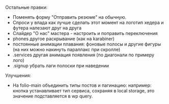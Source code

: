 

Остальные правки:
- Поменять форму "Отправить резюме" на обычную.
- Спроси у влада как лучше сделать этот момент на логотип хедера и футера налезают друг на друга
- Слайдер "О нас" мастера - настроить и поправить переключения
- phones другое раскрывание (как на karabiner)
- постоянные анимации плавания: фоновые полосы и другие фигуры (на них можно накинуть параллакс при скролле)
- .services другая анимация появления (по диагонали по примеру лого)
- .signup убрать лаги полоски при наведении

Улучшения:
- На folio-main объединить типы постов и пагинацию: например: кнопка устанавливает тип сервиса, сохраняя в local storage, это значение подставляется в wp query.





